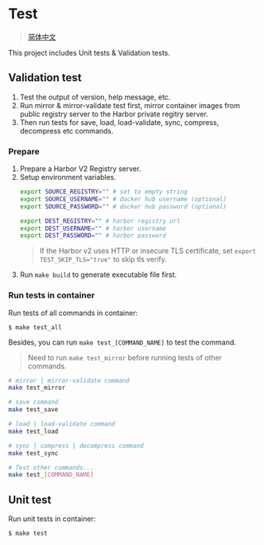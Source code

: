 # Test
> [简体中文](/docs/zh_CN/test.md)

This project includes Unit tests & Validation tests.

## Validation test

1. Test the output of version, help message, etc.
1. Run mirror & mirror-validate test first, mirror container images from public registry server to the Harbor private regitry server.
1. Then run tests for save, load, load-validate, sync, compress, decompress etc commands.

### Prepare

1. Prepare a Harbor V2 Registry server.
1. Setup environment variables.
    ```sh
    export SOURCE_REGISTRY="" # set to empty string
    export SOURCE_USERNAME="" # docker hub username (optional)
    export SOURCE_PASSWORD="" # docker hub password (optional)

    export DEST_REGISTRY="" # harbor registry url
    export DEST_USERNAME="" # harbor username
    export DEST_PASSWORD="" # harbor password
    ```
    > If the Harbor v2 uses HTTP or insecure TLS certificate,
    > set `export TEST_SKIP_TLS="true"` to skip tls verify.
1. Run `make build` to generate executable file first.

### Run tests in container

Run tests of all commands in container:

```console
$ make test_all
```

Besides, you can run `make test_[COMMAND_NAME]` to test the command.

> Need to run `make test_mirror` before running tests of other commands.

```sh
# mirror | mirror-validate command
make test_mirror

# save command
make test_save

# load | load-validate command
make test_load

# sync | compress | decompress command
make test_sync

# Test other commands...
make test_[COMMAND_NAME]
```

## Unit test

Run unit tests in container:

```console
$ make test
```
